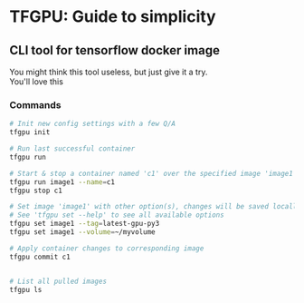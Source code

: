 # TFGPU: Guide to simplicity
## CLI tool for tensorflow docker image
You might think this tool useless, but just give it a try.  
You'll love this 

### Commands
```bash
# Init new config settings with a few Q/A
tfgpu init

# Run last successful container
tfgpu run

# Start & stop a container named 'c1' over the specified image 'image1'.
tfgpu run image1 --name=c1
tfgpu stop c1

# Set image 'image1' with other option(s), changes will be saved locally at conf.yaml
# See 'tfgpu set --help' to see all available options
tfgpu set image1 --tag=latest-gpu-py3
tfgpu set image1 --volume=~/myvolume

# Apply container changes to corresponding image
tfgpu commit c1


# List all pulled images
tfgpu ls
```
